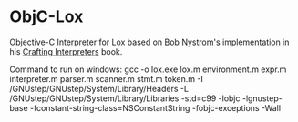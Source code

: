# ObjC-Lox


Objective-C Interpreter for Lox based on [Bob Nystrom's](https://github.com/munificent) implementation in his [Crafting Interpreters](http://www.craftinginterpreters.com/)
book.

Command to run on windows: gcc -o lox.exe lox.m environment.m expr.m interpreter.m parser.m scanner.m stmt.m token.m -I /GNUstep/GNUstep/System/Library/Headers -L /GNUstep/GNUstep/System/Library/Libraries -std=c99 -lobjc -lgnustep-base -fconstant-string-class=NSConstantString -fobjc-exceptions -Wall